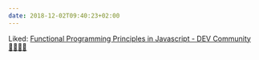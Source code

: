 ```yaml
---
date: 2018-12-02T09:40:23+02:00
---
```


Liked: [Functional Programming Principles in Javascript - DEV Community 👩‍💻👨‍💻](https://dev.to/leandrotk_/functional-programming-principles-in-javascript-26g7)
